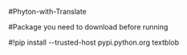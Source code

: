#Phyton-with-Translate

#Package you need to download before running

#!pip install --trusted-host pypi.python.org textblob
